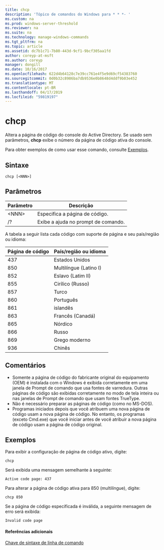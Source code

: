 ```yaml
---
title: chcp
description: 'Tópico de comandos do Windows para * * *- '
ms.custom: na
ms.prod: windows-server-threshold
ms.reviewer: na
ms.suite: na
ms.technology: manage-windows-commands
ms.tgt_pltfrm: na
ms.topic: article
ms.assetid: dc7b1c71-7b80-443d-9cf1-9bcf305aa1fd
author: coreyp-at-msft
ms.author: coreyp
manager: dongill
ms.date: 10/16/2017
ms.openlocfilehash: 622d4b64128c7e39cc761e4f5e9d69cf54383760
ms.sourcegitcommit: 0d0b32c8986ba7db9536e0b8648d4ddf9b03e452
ms.translationtype: MT
ms.contentlocale: pt-BR
ms.lasthandoff: 04/17/2019
ms.locfileid: "59819197"
---
```

# <a name="chcp"></a>chcp



Altera a página de código do console do Active Directory. Se usado sem parâmetros, **chcp** exibe o número da página de código ativa do console.

Para obter exemplos de como usar esse comando, consulte [Exemplos](#BKMK_examples).

## <a name="syntax"></a>Sintaxe

```
chcp [<NNN>]
```

## <a name="parameters"></a>Parâmetros

|Parâmetro|Descrição|
|---------|-----------|
|\<NNN>|Especifica a página de código.|
|/?|Exibe a ajuda no prompt de comando.|

A tabela a seguir lista cada código com suporte de página e seu país/região ou idioma:

|Página de código|País/região ou idioma|
|---------|--------------------------|
|437|Estados Unidos|
|850|Multilíngue (Latino I)|
|852|Eslavo (Latim II)|
|855|Cirílico (Russo)|
|857|Turco|
|860|Português|
|861|islandês|
|863|Francês (Canadá)|
|865|Nórdico|
|866|Russo|
|869|Grego moderno|
|936|Chinês|

## <a name="remarks"></a>Comentários

-   Somente a página de código do fabricante original do equipamento (OEM) é instalada com o Windows é exibida corretamente em uma janela de Prompt de comando que usa fontes de varredura. Outras páginas de código são exibidas corretamente no modo de tela inteira ou nas janelas de Prompt de comando que usam fontes TrueType.
-   Não é necessário preparar as páginas de código (como no MS-DOS).
-   Programas iniciados depois que você atribuem uma nova página de código usam a nova página de código. No entanto, os programas (exceto Cmd.exe) que você iniciar antes de você atribuir a nova página de código usam a página de código original.

## <a name="BKMK_examples"></a>Exemplos

Para exibir a configuração de página de código ativo, digite:
```
chcp
```
Será exibida uma mensagem semelhante à seguinte:

`Active code page: 437`

Para alterar a página de código ativa para 850 (multilíngue), digite:
```
chcp 850
```
Se a página de código especificada é inválida, a seguinte mensagem de erro será exibida:

`Invalid code page`

#### <a name="additional-references"></a>Referências adicionais

[Chave de sintaxe de linha de comando](command-line-syntax-key.md)
